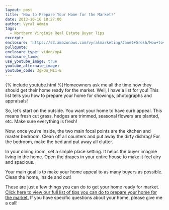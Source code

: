 ```yaml
---
layout: post
title: 'How to Prepare Your Home for the Market!'
date: 2013-10-16 18:27:00
author: Vyral Admin
tags:
  - Northern Virginia Real Estate Buyer Tips
excerpt:
enclosure: 'https://s3.amazonaws.com/vyralmarketing/Janet+Gresh/How+to+Prepare+Your+Home+for+the+Market.mp4'
pullquote:
enclosure_type: video/mp4
enclosure_time:
use_youtube_image: true
youtube_alternate_image:
youtube_code: 3gkQu_M11-E
---
```



{% include youtube.html %}Homeowners ask me all the time how they should get their home ready for the market. Well, I have a list for you! This list tells you how to prepare your home for showings, photographs and appraisals!

So, let’s start on the outside. You want your home to have curb appeal. This means fresh cut grass, hedges are trimmed, seasonal flowers are planted, etc. Make sure everything is fresh!

Now, once you’re inside, the two main focal points are the kitchen and master bedroom. Clean off all counters and put away the dirty dishrag!  For the bedroom, make the bed and put away all clutter.

In your dining room, set a simple place setting. It helps the buyer imagine living in the home. Open the drapes in your entire house to make it feel airy and spacious.

Your main goal is to make your home appeal to as many buyers as possible. Clean the home, inside and out!

These are just a few things you can do to get your home ready for market. [Click here to view our full list of tips you can do to prepare your home for the market.](https://docs.google.com/file/d/0B8HGlkyWTsqlRkRoSkdwYzYtVG8/edit?usp=sharing) If you have specific questions about your home, please give me a call!